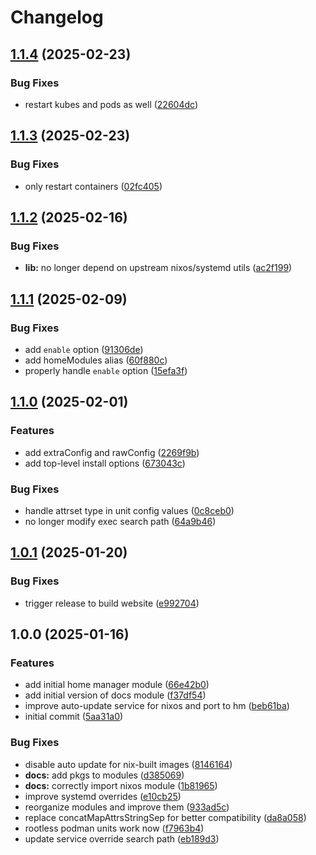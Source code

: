 # Changelog

## [1.1.4](https://github.com/mirkolenz/quadlet-nix/compare/v1.1.3...v1.1.4) (2025-02-23)

### Bug Fixes

* restart kubes and pods as well ([22604dc](https://github.com/mirkolenz/quadlet-nix/commit/22604dc8f1d3c810942280030cc6bba107f60d78))

## [1.1.3](https://github.com/mirkolenz/quadlet-nix/compare/v1.1.2...v1.1.3) (2025-02-23)

### Bug Fixes

* only restart containers ([02fc405](https://github.com/mirkolenz/quadlet-nix/commit/02fc405e520fd01df9734a91c1b94a941fd781db))

## [1.1.2](https://github.com/mirkolenz/quadlet-nix/compare/v1.1.1...v1.1.2) (2025-02-16)

### Bug Fixes

* **lib:** no longer depend on upstream nixos/systemd utils ([ac2f199](https://github.com/mirkolenz/quadlet-nix/commit/ac2f1996dce23c842834dbd16cb4299d7d03ca6c))

## [1.1.1](https://github.com/mirkolenz/quadlet-nix/compare/v1.1.0...v1.1.1) (2025-02-09)

### Bug Fixes

* add `enable` option ([91306de](https://github.com/mirkolenz/quadlet-nix/commit/91306dedbe6c168c41e03cbcf74c0c85b3e6f36f))
* add homeModules alias ([60f880c](https://github.com/mirkolenz/quadlet-nix/commit/60f880cb6e1249a7054900f5b60297c95bc93888))
* properly handle `enable` option ([15efa3f](https://github.com/mirkolenz/quadlet-nix/commit/15efa3f08c38daf82a061853ea0dfcd8e080dd1a))

## [1.1.0](https://github.com/mirkolenz/quadlet-nix/compare/v1.0.1...v1.1.0) (2025-02-01)

### Features

* add extraConfig and rawConfig ([2269f9b](https://github.com/mirkolenz/quadlet-nix/commit/2269f9bcf1c6dac9521d176e240bbe88cf38d37d))
* add top-level install options ([673043c](https://github.com/mirkolenz/quadlet-nix/commit/673043caec399da75cf9c623f833b6152d8ef31b))

### Bug Fixes

* handle attrset type in unit config values ([0c8ceb0](https://github.com/mirkolenz/quadlet-nix/commit/0c8ceb0c1a7e841e26542d2787361c44b0209396))
* no longer modify exec search path ([64a9b46](https://github.com/mirkolenz/quadlet-nix/commit/64a9b468ba5208b95832848387df1139574addf4))

## [1.0.1](https://github.com/mirkolenz/quadlet-nix/compare/v1.0.0...v1.0.1) (2025-01-20)

### Bug Fixes

* trigger release to build website ([e992704](https://github.com/mirkolenz/quadlet-nix/commit/e992704eddcce5c8a8f5fbe99f4b7346f7566f57))

## 1.0.0 (2025-01-16)

### Features

* add initial home manager module ([66e42b0](https://github.com/mirkolenz/quadlet-nix/commit/66e42b078be374cb4c24a4deb395057636ee4e97))
* add initial version of docs module ([f37df54](https://github.com/mirkolenz/quadlet-nix/commit/f37df5443be2ba494af1a5bdd3f989370b02b385))
* improve auto-update service for nixos and port to hm ([beb61ba](https://github.com/mirkolenz/quadlet-nix/commit/beb61ba4f6933712cdcfaee04e1e9379b3462d4f))
* initial commit ([5aa31a0](https://github.com/mirkolenz/quadlet-nix/commit/5aa31a0fd13e4105ccf7c32e6c26f91de7e72588))

### Bug Fixes

* disable auto update for nix-built images ([8146164](https://github.com/mirkolenz/quadlet-nix/commit/8146164cf504351b5c8ef94b8e06e92c095d36cf))
* **docs:** add pkgs to modules ([d385069](https://github.com/mirkolenz/quadlet-nix/commit/d385069ea6cefe624c1651481b9c13b08191e8c1))
* **docs:** correctly import nixos module ([1b81965](https://github.com/mirkolenz/quadlet-nix/commit/1b81965cfe5f5a0676bc78ffe2eef2a0a024b0cd))
* improve systemd overrides ([e10cb25](https://github.com/mirkolenz/quadlet-nix/commit/e10cb2509ba07329c939ce9d5d288982ae02fa28))
* reorganize modules and improve them ([933ad5c](https://github.com/mirkolenz/quadlet-nix/commit/933ad5cc101ba000d6ffe1792a5466b5f36dd3e9))
* replace concatMapAttrsStringSep for better compatibility ([da8a058](https://github.com/mirkolenz/quadlet-nix/commit/da8a0582f0405b47e5ce7f2f2fc765ac1cf09435))
* rootless podman units work now ([f7963b4](https://github.com/mirkolenz/quadlet-nix/commit/f7963b40c8479f51f3f79a5dfc8d364a6ed5a285))
* update service override search path ([eb189d3](https://github.com/mirkolenz/quadlet-nix/commit/eb189d3ce0b918f620c37168baa551a08db72041))
